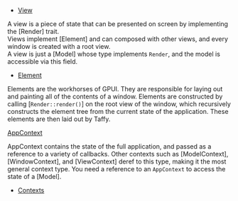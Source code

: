 
- [View](https://github.com/zed-industries/zed/blob/main/crates/gpui/src/view.rs)

A view is a piece of state that can be presented on screen by implementing the [Render] trait.   
Views implement [Element] and can composed with other views, and every window is created with a root view.   
A view is just a [Model] whose type implements `Render`, and the model is accessible via this field.

- [Element](https://github.com/zed-industries/zed/blob/main/crates/gpui/src/element.rs)

Elements are the workhorses of GPUI. They are responsible for laying out and painting all of the contents of a window.
Elements are constructed by calling [`Render::render()`] on the root view of the window, which recursively constructs the element tree from the current state of the application.  These elements are then laid out by Taffy.

[AppContext](https://github.com/zed-industries/zed/blob/main/crates/gpui/src/app.rs)

AppContext contains the state of the full application, and passed as a reference to a variety of callbacks.  Other contexts such as [ModelContext], [WindowContext], and [ViewContext] deref to this type, making it the most general context type. You need a reference to an `AppContext` to access the state of a [Model].
- [Contexts](https://github.com/stormasm/zednotes/blob/main/contexts.md)
